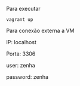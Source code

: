 Para executar

``` vagrant up ```

Para conexão externa a VM

IP: localhost

Porta: 3306

user: zenha

password: zenha

